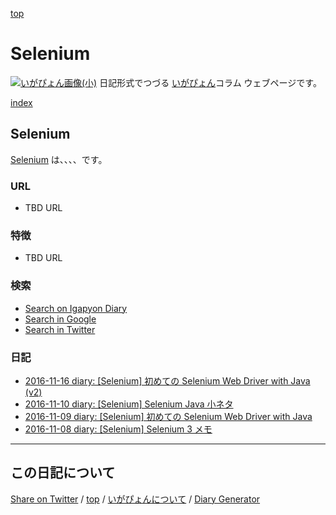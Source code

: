 [top](https://igapyon.github.io/diary/) 

Selenium
=====================================================================================================
[![いがぴょん画像(小)](https://igapyon.github.io/diary/images/iga200306s.jpg "いがぴょん")](https://igapyon.github.io/diary/memo/memoigapyon.html) 日記形式でつづる [いがぴょん](https://igapyon.github.io/diary/memo/memoigapyon.html)コラム ウェブページです。

[index](https://igapyon.github.io/diary/keyword/index.html)

## Selenium

[Selenium](selenium.html) は、、、、です。

### URL

* TBD URL

### 特徴

* TBD URL

### 検索

* [Search on Igapyon Diary](https://www.google.co.jp/#pws=0&q=site:https%3A%2F%2Figapyon.github.io%2Fdiary%2F+Selenium)
* [Search in Google](https://www.google.co.jp/#pws=0&q=Selenium)
* [Search in Twitter](https://twitter.com/search?q=%23Selenium)


### 日記

* [2016-11-16 diary: [Selenium] 初めての Selenium Web Driver with Java (v2)](../2016/ig161116.html)
* [2016-11-10 diary: [Selenium] Selenium Java 小ネタ](../2016/ig161110.html)
* [2016-11-09 diary: [Selenium] 初めての Selenium Web Driver with Java](../2016/ig161109.html)
* [2016-11-08 diary: [Selenium] Selenium 3 メモ](../2016/ig161108.html)


----------------------------------------------------------------------------------------------------

## この日記について

[Share on Twitter](https://twitter.com/intent/tweet?hashtags=igapyon%2Cdiary%2C%E3%81%84%E3%81%8C%E3%81%B4%E3%82%87%E3%82%93%2CSelenium&text=Selenium&url=https%3A%2F%2Figapyon.github.io%2Fdiary%2Fkeyword%2Fselenium.html) / [top](../index.html/) / [いがぴょんについて](https://igapyon.github.io/diary/memo/memoigapyon.html) / [Diary Generator](https://github.com/igapyon/igapyonv3)
